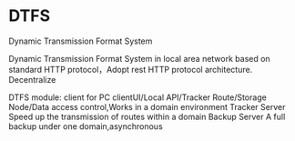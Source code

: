 # DTFS
Dynamic Transmission Format System

Dynamic Transmission Format System in local area network based on standard HTTP protocol，Adopt rest HTTP protocol architecture. Decentralize

DTFS module:
client for PC
              clientUI/Local API/Tracker Route/Storage Node/Data access control,Works in a domain environment
Tracker Server
              Speed up the transmission of routes within a domain
Backup Server
              A full backup under one domain,asynchronous
